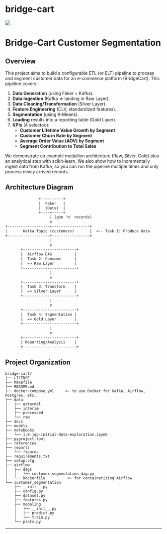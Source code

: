 # bridge-cart

<a target="_blank" href="https://cookiecutter-data-science.drivendata.org/">
    <img src="https://img.shields.io/badge/CCDS-Project%20template-328F97?logo=cookiecutter" />
</a>

# Bridge-Cart Customer Segmentation

## Overview

This project aims to build a configurable ETL (or ELT) pipeline to process and segment customer data for an e-commerce platform (BridgeCart). This pipeline covers:

1. **Data Generation** (using Faker + Kafka).
2. **Data Ingestion** (Kafka => landing in Raw Layer).
3. **Data Cleaning/Transformation** (Silver Layer).
4. **Feature Engineering** (CLV, standardized features).
5. **Segmentation** (using K-Means).
6. **Loading** results into a reporting table (Gold Layer).
7. **KPIs** (4 selected):
   - **Customer Lifetime Value Growth by Segment**
   - **Customer Churn Rate by Segment**
   - **Average Order Value (AOV) by Segment**
   - **Segment Contribution to Total Sales**

We demonstrate an example medallion architecture (Raw, Silver, Gold) plus an analytical step with scikit-learn. We also show how to incrementally ingest data from Kafka, so you can run the pipeline multiple times and only process newly arrived records.

## Architecture Diagram

```txt
               +----------+
               |  Faker   |
               |  (Data)  |
               +----+-----+
                    | (gen 'n' records)
                    v
+-------------------+-----------------+
|       Kafka Topic (customers)       |  <-- Task 1: Produce data
+-------------------+-----------------+
                    |
                    v
       +------------------------+
       |  Airflow DAG          |
       |  Task 2: Consume      |
       |  => Raw Layer         |
       +------------------------+
                    |
                    v
       +------------------------+
       |  Task 3: Transform    |
       |  => Silver Layer      |
       +------------------------+
                    |
                    v
       +------------------------+
       |  Task 4: Segmentation |
       |  => Gold Layer        |
       +------------------------+
                    |
                    v
       +------------------------+
       | Reporting/Analysis    |
       +------------------------+
```

## Project Organization

```
bridge-cart/
├── LICENSE
├── Makefile
├── README.md
├── docker-compose.yml     <- to use Docker for Kafka, Airflow, Postgres, etc.
├── data
│   ├── external
│   ├── interim
│   ├── processed
│   └── raw
├── docs
├── models
├── notebooks
│   └── 1.0-jqp-initial-data-exploration.ipynb
├── pyproject.toml
├── references
├── reports
│   └── figures
├── requirements.txt
├── setup.cfg
├── airflow
│   ├── dags
│   │   └── customer_segmentation_dag.py
│   └── Dockerfile          <- for containerizing Airflow
└── customer_segmentation
    ├── __init__.py
    ├── config.py
    ├── dataset.py
    ├── features.py
    ├── modeling
    │   ├── __init__.py
    │   ├── predict.py
    │   └── train.py
    └── plots.py

```

--------

